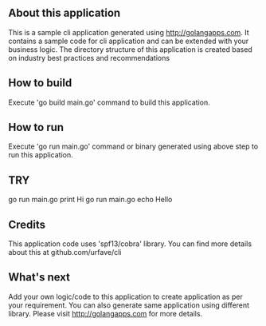 
## About this application
This is a sample cli application generated using http://golangapps.com.  It contains a sample code for cli application and can be extended with your business logic. The directory structure of this application is created based on industry best practices and recommendations

## How to build
Execute 'go build main.go' command to build this application.

## How to run
Execute 'go run main.go' command or binary generated using above step to run this application.

## TRY
go run main.go print Hi
go run main.go echo Hello

## Credits
This application code uses 'spf13/cobra' library. You can find more details about this at github.com/urfave/cli

## What's next
Add your own logic/code to this application to create application as per your requirement. You can also generate same application using different library. Please visit http://golangapps.com for more details.
 








